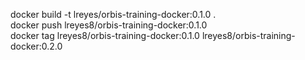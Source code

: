 docker build -t lreyes/orbis-training-docker:0.1.0 . <br>
docker push lreyes8/orbis-training-docker:0.1.0 <br>
docker tag lreyes8/orbis-training-docker:0.1.0 lreyes8/orbis-training-docker:0.2.0
